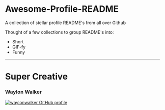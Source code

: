 # Awesome-Profile-README
A collection of stellar profile README's from all over Github

Thought of a few collections to group README's into:

- Short
- GIF-fy
- Funny


---
# Super Creative
### Waylon Walker

[![waylonwalker GitHub profile](https://dev-to-uploads.s3.amazonaws.com/i/3ez0i0w1kj511c3lw1p1.png)](https://github.com/waylonwalker)
